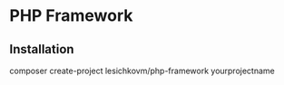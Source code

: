# PHP Framework #

## Installation ##
composer create-project lesichkovm/php-framework yourprojectname
